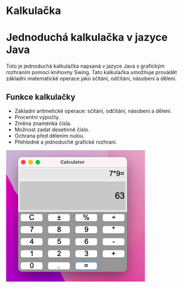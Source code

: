 # Kalkulačka

# Jednoduchá kalkulačka v jazyce Java

Toto je jednoduchá kalkulačka napsaná v jazyce Java s grafickým rozhraním pomocí knihovny Swing. Tato kalkulačka umožňuje provádět základní matematické operace jako sčítání, odčítání, násobení a dělení.

## Funkce kalkulačky

- Základní aritmetické operace: sčítání, odčítání, násobení a dělení.
- Procentní výpočty.
- Změna znaménka čísla.
- Možnost zadat desetinné číslo.
- Ochrana před dělením nulou.
- Přehledné a jednoduché grafické rozhraní.

![Kalkulačka](https://github.com/MStenicka/Calculator-app/blob/main/Kalkulacka.png)
